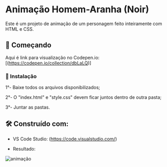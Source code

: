 # Animação Homem-Aranha (Noir)

Este é um projeto de animação de um personagem feito inteiramente com HTML e CSS.

## 🚀 Começando

Aqui é link para visualização no Codepen.io: [(https://codepen.io/collection/dbLaLQ)]

### 🔧 Instalação

1°- Baixe todos os arquivos disponibilizados;

2°-  O "index.html" e "style.css" devem ficar juntos dentro de outra pasta;

3°-  Juntar as pastas.

## 🛠️ Construído com:

* VS Code Studio: (https://code.visualstudio.com/)

*   Resultado:

![animação](https://github.com/moscardini-carvalho/Homem-Aranha/assets/162808430/34a8d969-ad57-480d-89d3-882fd8e279be)
